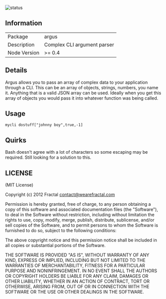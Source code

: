 ![status](https://secure.travis-ci.org/wearefractal/argus.png?branch=master)

## Information

<table>
<tr> 
<td>Package</td><td>argus</td>
</tr>
<tr>
<td>Description</td>
<td>Complex CLI argument parser</td>
</tr>
<tr>
<td>Node Version</td>
<td>>= 0.4</td>
</tr>
</table>

## Details

Argus allows you to pass an array of complex data to your application through a CLI. This can be an array of objects, strings, numbers, you name it. Anything that is a valid JSON array can be used. Ideally when you get this array of objects you would pass it into whatever function was being called.

## Usage

```coffee-script
mycli dostuff["johnny boy",true,-1]
```

## Quirks

Bash doesn't agree with a lot of characters so some escaping may be required. Still looking for a solution to this.

## LICENSE

(MIT License)

Copyright (c) 2012 Fractal <contact@wearefractal.com>

Permission is hereby granted, free of charge, to any person obtaining
a copy of this software and associated documentation files (the
"Software"), to deal in the Software without restriction, including
without limitation the rights to use, copy, modify, merge, publish,
distribute, sublicense, and/or sell copies of the Software, and to
permit persons to whom the Software is furnished to do so, subject to
the following conditions:

The above copyright notice and this permission notice shall be
included in all copies or substantial portions of the Software.

THE SOFTWARE IS PROVIDED "AS IS", WITHOUT WARRANTY OF ANY KIND,
EXPRESS OR IMPLIED, INCLUDING BUT NOT LIMITED TO THE WARRANTIES OF
MERCHANTABILITY, FITNESS FOR A PARTICULAR PURPOSE AND
NONINFRINGEMENT. IN NO EVENT SHALL THE AUTHORS OR COPYRIGHT HOLDERS BE
LIABLE FOR ANY CLAIM, DAMAGES OR OTHER LIABILITY, WHETHER IN AN ACTION
OF CONTRACT, TORT OR OTHERWISE, ARISING FROM, OUT OF OR IN CONNECTION
WITH THE SOFTWARE OR THE USE OR OTHER DEALINGS IN THE SOFTWARE.
